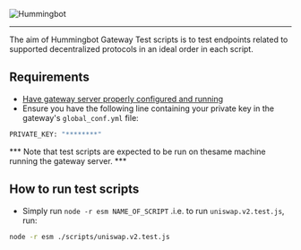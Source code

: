 ![Hummingbot](https://i.ibb.co/X5zNkKw/blacklogo-with-text.png)

----

The aim of Hummingbot Gateway Test scripts is to test endpoints related to supported decentralized protocols in an ideal order in each script.

## Requirements

- [Have gateway server properly configured and running](https://docs.hummingbot.io/gateway/installation/)
- Ensure you have the following line containing your private key in the gateway's `global_conf.yml` file:

```bash
PRIVATE_KEY: "********"
```

*** Note that test scripts are expected to be run on thesame machine running the gateway server. ***

## How to run test scripts

- Simply run  `node -r esm NAME_OF_SCRIPT` .i.e. to run `uniswap.v2.test.js`, run:

```bash
node -r esm ./scripts/uniswap.v2.test.js
```
